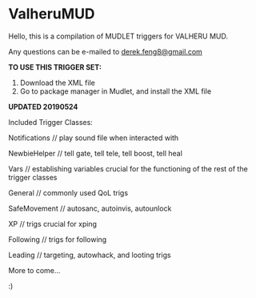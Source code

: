 # ValheruMUD

Hello, this is a compilation of MUDLET triggers for VALHERU MUD.

Any questions can be e-mailed to derek.feng8@gmail.com

**TO USE THIS TRIGGER SET:**
1) Download the XML file
2) Go to package manager in Mudlet, and install the XML file

**UPDATED 20190524**

Included Trigger Classes:

Notifications // play sound file when interacted with

NewbieHelper // tell gate, tell tele, tell boost, tell heal

Vars // establishing variables crucial for the functioning of the rest of the trigger classes

General // commonly used QoL trigs

SafeMovement // autosanc, autoinvis, autounlock

XP // trigs crucial for xping

Following // trigs for following

Leading // targeting, autowhack, and looting trigs

More to come...

:)
